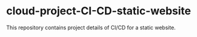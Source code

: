 # cloud-project-CI-CD-static-website
This repository contains project details of CI/CD for a static website.
